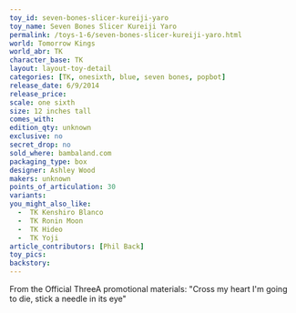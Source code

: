 ```yaml
---
toy_id: seven-bones-slicer-kureiji-yaro
toy_name: Seven Bones Slicer Kureiji Yaro
permalink: /toys-1-6/seven-bones-slicer-kureiji-yaro.html
world: Tomorrow Kings
world_abr: TK
character_base: TK
layout: layout-toy-detail
categories: [TK, onesixth, blue, seven bones, popbot]
release_date: 6/9/2014
release_price: 
scale: one sixth
size: 12 inches tall
comes_with: 
edition_qty: unknown
exclusive: no
secret_drop: no
sold_where: bambaland.com
packaging_type: box
designer: Ashley Wood
makers: unknown
points_of_articulation: 30
variants:
you_might_also_like: 
  -  TK Kenshiro Blanco
  -  TK Ronin Moon
  -  TK Hideo
  -  TK Yoji
article_contributors: [Phil Back]
toy_pics: 
backstory:
---
```

From the Official ThreeA promotional materials: "Cross my heart I'm going to die, stick a needle in its eye"